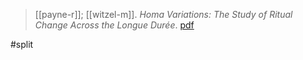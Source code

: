 > [[payne-r]]; [[witzel-m]]. *Homa Variations: The Study of Ritual Change Across the Longue Durée*. [pdf](a/r-payne-m-witzel2016eds.pdf)

#split 